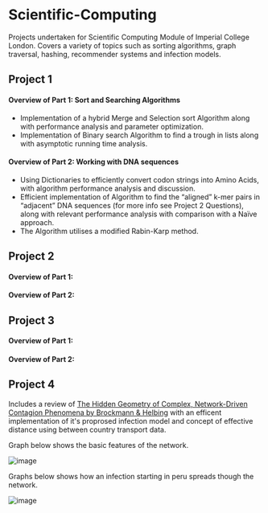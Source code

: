 # Scientific-Computing
Projects undertaken for Scientific Computing Module of Imperial College London. Covers a variety of topics such as sorting algorithms, graph traversal, hashing, recommender systems and infection models.

## Project 1
#### Overview of Part 1: Sort and Searching Algorithms
* Implementation of a hybrid Merge and Selection sort Algorithm along with performance analysis and parameter optimization.
* Implementation of Binary search Algorithm to find a trough in lists along with asymptotic running time analysis. 
#### Overview of Part 2: Working with DNA sequences
* Using Dictionaries to efficiently convert codon strings into Amino Acids, with algorithm performance analysis and discussion.  
* Efficient implementation of Algorithm to find the “aligned” k-mer pairs in “adjacent” DNA sequences (for more info see Project 2 Questions), along with relevant performance analysis with comparison with a Naïve approach. 
* The Algorithm utilises a modified Rabin-Karp method. 

## Project 2
#### Overview of Part 1:
#### Overview of Part 2:
## Project 3 
#### Overview of Part 1:
#### Overview of Part 2:
## Project 4
Includes a review of [The Hidden Geometry of Complex, Network-Driven Contagion Phenomena by Brockmann & Helbing](https://science.sciencemag.org/content/342/6164/1337) with an efficent implementation of it's proprosed infection model and concept of effective distance using between country transport data.

Graph below shows the basic features of the network.

![image](https://user-images.githubusercontent.com/58078485/95978099-9e6b5800-0e11-11eb-9b40-cde51ba4cdd9.png)

Graphs below shows how an infection starting in peru spreads though the network.  

![image](https://user-images.githubusercontent.com/58078485/95978372-fdc96800-0e11-11eb-8ac0-3b10c0b71806.png)



